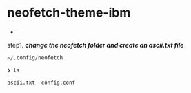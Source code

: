# neofetch-theme-ibm

*
step1. ***change the neofetch folder and create an ascii.txt file***

```zsh 
~/.config/neofetch
```
```zsh                                                                         
❯ ls                                                                                    
```
```zsh
ascii.txt  config.conf
```

